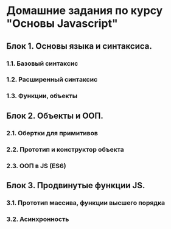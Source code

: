 # Домашние задания по курсу "Основы Javascript"

## Блок 1. Основы языка и синтаксиса.

### 1.1. Базовый синтаксис

### 1.2. Расширенный синтаксис

### 1.3. Функции, объекты

## Блок 2. Объекты и ООП.

### 2.1. Обертки для примитивов

### 2.2. Прототип и конструктор объекта

### 2.3. ООП в JS (ES6)

## Блок 3. Продвинутые функции JS.

### 3.1. Прототип массива, функции высшего порядка

### 3.2. Асинхронность

